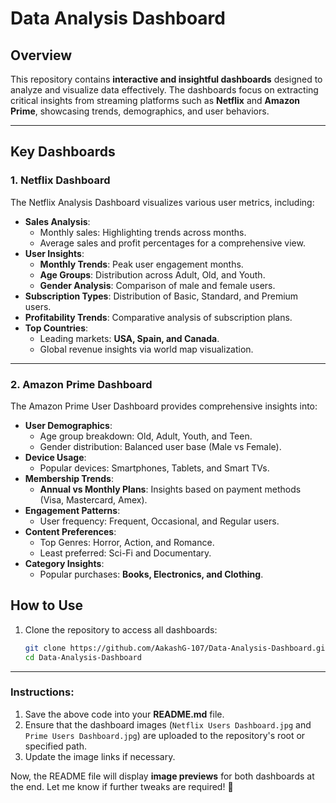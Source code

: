 # **Data Analysis Dashboard**

## **Overview**  
This repository contains **interactive and insightful dashboards** designed to analyze and visualize data effectively. The dashboards focus on extracting critical insights from streaming platforms such as **Netflix** and **Amazon Prime**, showcasing trends, demographics, and user behaviors.

---

## **Key Dashboards**

### **1. Netflix Dashboard**  
The Netflix Analysis Dashboard visualizes various user metrics, including:  
- **Sales Analysis**:  
   - Monthly sales: Highlighting trends across months.  
   - Average sales and profit percentages for a comprehensive view.  
- **User Insights**:  
   - **Monthly Trends**: Peak user engagement months.  
   - **Age Groups**: Distribution across Adult, Old, and Youth.  
   - **Gender Analysis**: Comparison of male and female users.  
- **Subscription Types**: Distribution of Basic, Standard, and Premium users.  
- **Profitability Trends**: Comparative analysis of subscription plans.  
- **Top Countries**:  
   - Leading markets: **USA, Spain, and Canada**.  
   - Global revenue insights via world map visualization.  

---

### **2. Amazon Prime Dashboard**  
The Amazon Prime User Dashboard provides comprehensive insights into:  
- **User Demographics**:  
   - Age group breakdown: Old, Adult, Youth, and Teen.  
   - Gender distribution: Balanced user base (Male vs Female).  
- **Device Usage**:  
   - Popular devices: Smartphones, Tablets, and Smart TVs.  
- **Membership Trends**:  
   - **Annual vs Monthly Plans**: Insights based on payment methods (Visa, Mastercard, Amex).  
- **Engagement Patterns**:  
   - User frequency: Frequent, Occasional, and Regular users.  
- **Content Preferences**:  
   - Top Genres: Horror, Action, and Romance.  
   - Least preferred: Sci-Fi and Documentary.  
- **Category Insights**:  
   - Popular purchases: **Books, Electronics, and Clothing**.  


## **How to Use**  
1. Clone the repository to access all dashboards:  
   ```bash
   git clone https://github.com/AakashG-107/Data-Analysis-Dashboard.git
   cd Data-Analysis-Dashboard


---

### Instructions:
1. Save the above code into your **README.md** file.
2. Ensure that the dashboard images (`Netflix Users Dashboard.jpg` and `Prime Users Dashboard.jpg`) are uploaded to the repository's root or specified path.
3. Update the image links if necessary.

Now, the README file will display **image previews** for both dashboards at the end. Let me know if further tweaks are required! 🚀

